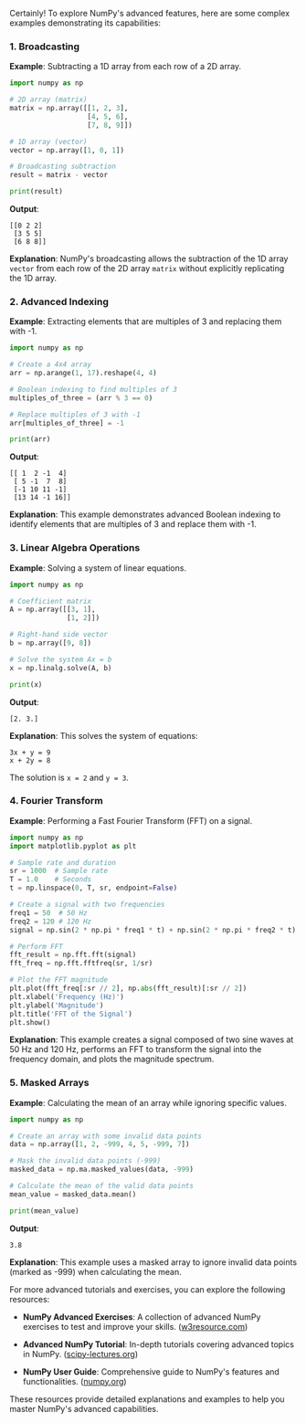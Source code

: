 Certainly! To explore NumPy's advanced features, here are some complex examples demonstrating its capabilities:

### 1. Broadcasting

**Example**: Subtracting a 1D array from each row of a 2D array.

```python
import numpy as np

# 2D array (matrix)
matrix = np.array([[1, 2, 3],
                   [4, 5, 6],
                   [7, 8, 9]])

# 1D array (vector)
vector = np.array([1, 0, 1])

# Broadcasting subtraction
result = matrix - vector

print(result)
```

**Output**:

```
[[0 2 2]
 [3 5 5]
 [6 8 8]]
```

**Explanation**: NumPy's broadcasting allows the subtraction of the 1D array `vector` from each row of the 2D array `matrix` without explicitly replicating the 1D array.

### 2. Advanced Indexing

**Example**: Extracting elements that are multiples of 3 and replacing them with -1.

```python
import numpy as np

# Create a 4x4 array
arr = np.arange(1, 17).reshape(4, 4)

# Boolean indexing to find multiples of 3
multiples_of_three = (arr % 3 == 0)

# Replace multiples of 3 with -1
arr[multiples_of_three] = -1

print(arr)
```

**Output**:

```
[[ 1  2 -1  4]
 [ 5 -1  7  8]
 [-1 10 11 -1]
 [13 14 -1 16]]
```

**Explanation**: This example demonstrates advanced Boolean indexing to identify elements that are multiples of 3 and replace them with -1.

### 3. Linear Algebra Operations

**Example**: Solving a system of linear equations.

```python
import numpy as np

# Coefficient matrix
A = np.array([[3, 1],
              [1, 2]])

# Right-hand side vector
b = np.array([9, 8])

# Solve the system Ax = b
x = np.linalg.solve(A, b)

print(x)
```

**Output**:

```
[2. 3.]
```

**Explanation**: This solves the system of equations:

```
3x + y = 9
x + 2y = 8
```

The solution is `x = 2` and `y = 3`.

### 4. Fourier Transform

**Example**: Performing a Fast Fourier Transform (FFT) on a signal.

```python
import numpy as np
import matplotlib.pyplot as plt

# Sample rate and duration
sr = 1000  # Sample rate
T = 1.0    # Seconds
t = np.linspace(0, T, sr, endpoint=False)

# Create a signal with two frequencies
freq1 = 50  # 50 Hz
freq2 = 120 # 120 Hz
signal = np.sin(2 * np.pi * freq1 * t) + np.sin(2 * np.pi * freq2 * t)

# Perform FFT
fft_result = np.fft.fft(signal)
fft_freq = np.fft.fftfreq(sr, 1/sr)

# Plot the FFT magnitude
plt.plot(fft_freq[:sr // 2], np.abs(fft_result)[:sr // 2])
plt.xlabel('Frequency (Hz)')
plt.ylabel('Magnitude')
plt.title('FFT of the Signal')
plt.show()
```

**Explanation**: This example creates a signal composed of two sine waves at 50 Hz and 120 Hz, performs an FFT to transform the signal into the frequency domain, and plots the magnitude spectrum.

### 5. Masked Arrays

**Example**: Calculating the mean of an array while ignoring specific values.

```python
import numpy as np

# Create an array with some invalid data points
data = np.array([1, 2, -999, 4, 5, -999, 7])

# Mask the invalid data points (-999)
masked_data = np.ma.masked_values(data, -999)

# Calculate the mean of the valid data points
mean_value = masked_data.mean()

print(mean_value)
```

**Output**:

```
3.8
```

**Explanation**: This example uses a masked array to ignore invalid data points (marked as -999) when calculating the mean.

For more advanced tutorials and exercises, you can explore the following resources:

-   **NumPy Advanced Exercises**: A collection of advanced NumPy exercises to test and improve your skills. ([w3resource.com](https://www.w3resource.com/python-exercises/numpy/index-advance.php?utm_source=chatgpt.com))

-   **Advanced NumPy Tutorial**: In-depth tutorials covering advanced topics in NumPy. ([scipy-lectures.org](https://scipy-lectures.org/advanced/advanced_numpy/?utm_source=chatgpt.com))

-   **NumPy User Guide**: Comprehensive guide to NumPy's features and functionalities. ([numpy.org](https://numpy.org/doc/stable/user/?utm_source=chatgpt.com))

These resources provide detailed explanations and examples to help you master NumPy's advanced capabilities.

